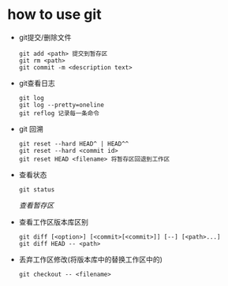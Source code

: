 # how to use git

* git提交/删除文件
    ```
    git add <path> 提交到暂存区
    git rm <path>
    git commit -m <description text>
    ```

* git查看日志

    ```
    git log
    git log --pretty=oneline
    git reflog 记录每一条命令
    ```

* git 回溯

    ```
    git reset --hard HEAD^ | HEAD^^
    git reset --hard <commit id> 
    git reset HEAD <filename> 将暂存区回退到工作区
    ```

* 查看状态

    ```
    git status
    ```

    *查看暂存区*

* 查看工作区版本库区别

    ```
    git diff [<option>] [<commit>[<commit>]] [--] [<path>...]
    git diff HEAD -- <path>
    ```

* 丢弃工作区修改(将版本库中的替换工作区中的)

    ```
    git checkout -- <filename>
    ```

